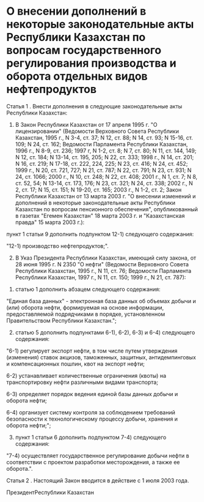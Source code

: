 # О внесении дополнений в некоторые законодательные акты Республики Казахстан по вопросам государственного регулирования производства и оборота отдельных видов нефтепродуктов

Статья 1 . Внести дополнения в следующие законодательные акты Республики Казахстан:

1. В Закон Республики Казахстан от 17 апреля 1995 г. "О лицензировании" (Ведомости Верховного Совета Республики Казахстан, 1995 г., N 3-4, ст. 37; N 12, ст. 88; N 14, ст. 93; N 15-16, ст. 109; N 24, ст. 162; Ведомости Парламента Республики Казахстан, 1996 г., N 8-9, ст. 236; 1997 г, N 1-2, ст. 8; N 7, ст. 80; N 11, ст. 144, 149; N 12, ст. 184; N 13-14, ст. 195, 205; N 22, ст. 333; 1998 г., N 14, ст. 201; N 16, ст. 219; N 17-18, ст. 222, 224, 225; N 23, ст. 416; N 24, ст. 452; 1999 г., N 20, ст. 721, 727; N 21, ст. 787; N 22, ст. 791; N 23, ст. 931; N 24, ст. 1066; 2000 г., N 10, ст. 248; N 22, ст. 408; 2001 г., N 1, ст. 7; N 8, ст. 52, 54; N 13-14, ст. 173, 176; N 23, ст. 321; N 24, ст. 338; 2002 г., N 2, ст. 17; N 15, ст. 151; N 19-20, ст. 165; 2003 г., N 1-2, ст. 2; Закон Республики Казахстан от 13 марта 2003 г. "О внесении изменений и дополнений в некоторые законодательные акты Республики Казахстан по вопросам пенсионного обеспечения", опубликованный в газетах "Егемен Казахстан" 18 марта 2003 г. и "Казахстанская правда" 15 марта 2003 г.):

пункт 1 статьи 9 дополнить подпунктом 12-1) следующего содержания:

"12-1) производство нефтепродуктов;".

2. В Указ Президента Республики Казахстан, имеющий силу закона, от 28 июня 1995 г. N 2350 "О нефти" (Ведомости Верховного Совета Республики Казахстан, 1995 г., N 11, ст. 76; Ведомости Парламента Республики Казахстан, 1997 г., N 11, ст. 150; 1999 г., N 21, ст. 787):

1) статью 1 дополнить абзацем следующего содержания:

"Единая база данных" - электронная база данных об объемах добычи и (или) оборота нефти, формируемая на основе информации, предоставляемой подрядчиками в порядке, установленном Правительством Республики Казахстан.";

2) статью 5 дополнить подпунктами 6-1), 6-2), 6-3) и 6-4) следующего содержания:

"6-1) регулирует экспорт нефти, в том числе путем утверждения (изменения) ставок акцизов, таможенных, защитных, антидемпинговых и компенсационных пошлин, квот на экспорт нефти;

6-2) устанавливает количественные ограничения (квоты) на транспортировку нефти различными видами транспорта;

6-3) определяет порядок ведения единой базы данных добычи и оборота нефти;

6-4) организует систему контроля за соблюдением требований безопасности к технологическому процессу добычи, хранения и оборота нефти;";

3) пункт 1 статьи 6 дополнить подпунктом 7-4) следующего содержания:

"7-4) осуществляет государственное регулирование добычи нефти в соответствии с проектом разработки месторождения, а также ее оборота.".

Статья 2 . Настоящий Закон вводится в действие с 1 июля 2003 года.

ПрезидентРеспублики Казахстан

